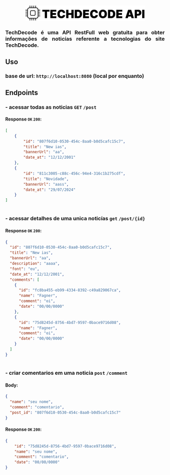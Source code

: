 #
<div align="center">
    <img src="assets/logo.png" alt="logo"/>
</div>

<h3 align="justify">
    TechDecode é uma API RestFull web gratuita para obter informações de noticías referente a tecnologias do site TechDecode.
</h3> 

## Uso

### base de url: `http://localhost:8080` (local por enquanto)

## Endpoints
    
### - acessar todas as noticias `GET` `/post`
#### Response `OK` `200`:
```json
[
    {
        "id": "807f6d10-0530-454c-8aa0-b0d5cafc15c7",
        "title": "New ias",
        "bannerUrl": "aa",
        "date_at": "12/12/2001"
    },
    {
        "id": "811c3005-c88c-456c-94e4-316c1b275cdf",
        "title": "Novidade",
        "bannerUrl": "aass",
        "date_at": "29/07/2024"
    }
]
```

#

### - acessar detalhes de uma unica noticías `get` `/post/{id}` 

#### Response `OK` `200`:
```json
{
  "id": "807f6d10-0530-454c-8aa0-b0d5cafc15c7",
  "title": "New ias",
  "bannerUrl": "aa",
  "description": "aaaa",
  "font": "eu",
  "date_at": "12/12/2001",
  "comments": [
    {
      "id": "fc8ba455-eb99-4334-8392-c49a829067ca",
      "name": "Fagner",
      "comment": "oi",
      "date": "00/00/0000"
    },
    {
      "id": "75d8245d-8756-4bd7-9597-0bace9716d08",
      "name": "Fagner",
      "comment": "oi",
      "date": "00/00/0000"
    }
  ]
}
```

#

### - criar comentarios em uma noticia `post` `/comment`
#### Body:
```json
{
  "name": "seu nome",
  "comment": "comentario",
  "post_id": "807f6d10-0530-454c-8aa0-b0d5cafc15c7"
}
```
#### Response `OK` `200`:
```json
{
    "id": "75d8245d-8756-4bd7-9597-0bace9716d08",
    "name": "seu nome",
    "comment": "comentario",
    "date": "00/00/0000"
}
```